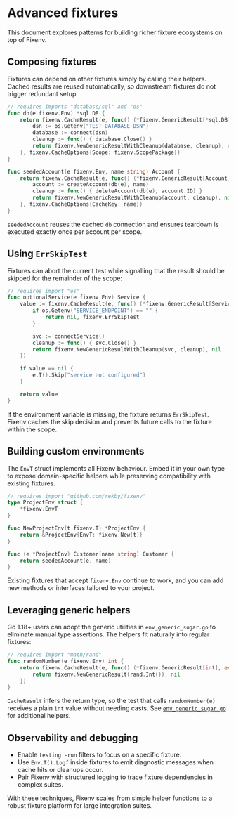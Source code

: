 # Advanced fixtures

This document explores patterns for building richer fixture ecosystems on top of Fixenv.

## Composing fixtures

Fixtures can depend on other fixtures simply by calling their helpers. Cached results are reused automatically, so downstream fixtures do not trigger redundant setup.

```go
// requires imports "database/sql" and "os"
func db(e fixenv.Env) *sql.DB {
    return fixenv.CacheResult(e, func() (*fixenv.GenericResult[*sql.DB], error) {
        dsn := os.Getenv("TEST_DATABASE_DSN")
        database := connect(dsn)
        cleanup := func() { database.Close() }
        return fixenv.NewGenericResultWithCleanup(database, cleanup), nil
    }, fixenv.CacheOptions{Scope: fixenv.ScopePackage})
}

func seededAccount(e fixenv.Env, name string) Account {
    return fixenv.CacheResult(e, func() (*fixenv.GenericResult[Account], error) {
        account := createAccount(db(e), name)
        cleanup := func() { deleteAccount(db(e), account.ID) }
        return fixenv.NewGenericResultWithCleanup(account, cleanup), nil
    }, fixenv.CacheOptions{CacheKey: name})
}
```

`seededAccount` reuses the cached `db` connection and ensures teardown is executed exactly once per account per scope.

## Using `ErrSkipTest`

Fixtures can abort the current test while signalling that the result should be skipped for the remainder of the scope:

```go
// requires import "os"
func optionalService(e fixenv.Env) Service {
    value := fixenv.CacheResult(e, func() (*fixenv.GenericResult[Service], error) {
        if os.Getenv("SERVICE_ENDPOINT") == "" {
            return nil, fixenv.ErrSkipTest
        }

        svc := connectService()
        cleanup := func() { svc.Close() }
        return fixenv.NewGenericResultWithCleanup(svc, cleanup), nil
    })

    if value == nil {
        e.T().Skip("service not configured")
    }

    return value
}
```

If the environment variable is missing, the fixture returns `ErrSkipTest`. Fixenv caches the skip decision and prevents future calls to the fixture within the scope.

## Building custom environments

The `EnvT` struct implements all Fixenv behaviour. Embed it in your own type to expose domain-specific helpers while preserving compatibility with existing fixtures.

```go
// requires import "github.com/rekby/fixenv"
type ProjectEnv struct {
    *fixenv.EnvT
}

func NewProjectEnv(t fixenv.T) *ProjectEnv {
    return &ProjectEnv{EnvT: fixenv.New(t)}
}

func (e *ProjectEnv) Customer(name string) Customer {
    return seededAccount(e, name)
}
```

Existing fixtures that accept `fixenv.Env` continue to work, and you can add new methods or interfaces tailored to your project.

## Leveraging generic helpers

Go 1.18+ users can adopt the generic utilities in `env_generic_sugar.go` to eliminate manual type assertions. The helpers fit naturally into regular fixtures:

```go
// requires import "math/rand"
func randomNumber(e fixenv.Env) int {
    return fixenv.CacheResult(e, func() (*fixenv.GenericResult[int], error) {
        return fixenv.NewGenericResult(rand.Int()), nil
    })
}
```

`CacheResult` infers the return type, so the test that calls `randomNumber(e)` receives a plain `int` value without needing casts. See [`env_generic_sugar.go`](../env_generic_sugar.go) for additional helpers.

## Observability and debugging

- Enable `testing -run` filters to focus on a specific fixture.
- Use `Env.T().Logf` inside fixtures to emit diagnostic messages when cache hits or cleanups occur.
- Pair Fixenv with structured logging to trace fixture dependencies in complex suites.

With these techniques, Fixenv scales from simple helper functions to a robust fixture platform for large integration suites.
